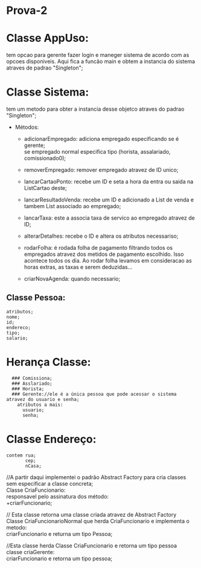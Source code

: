 # Prova-2

# Classe AppUso:
  tem opcao para gerente fazer login e maneger sistema de acordo com as opcoes disponiveis.
  Aqui fica a funcão main e obtem a instancia do sistema atraves de padrao "Singleton";
  
  
# Classe Sistema:
tem um metodo para obter a instancia desse objetco atraves do padrao "Singleton";  
  - Métodos:  
    - adicionarEmpregado: adiciona empregado especificando se é gerente;  
                        se empregado normal especifica tipo (horista, assalariado, comissionado0);  
                        
    - removerEmpregado: remover empregado atravez de ID unico;
    
    - lancarCartaoPonto: recebe um ID e seta a hora da entra ou saida na ListCartao deste;
     
    - lancarResultadoVenda: recebe um ID e adicionado a List de venda e tambem List associado ao empregado;
    
    - lancarTaxa: este a associa taxa de servico ao empregado atravez de ID;
    
    - alterarDetalhes: recebe o ID e altera os atributos necessariso;
    
    - rodarFolha: é rodada folha de pagamento filtrando todos os empregados atravez dos metidos de pagamento escolhido. Isso         acontece todos os dia. Ao rodar folha levamos em consideracao as horas extras, as taxas e serem deduzidas...
    
    
    - criarNovaAgenda: quando necessario;
   
   
## Classe Pessoa:  
    atributos;  
    nome;  
    id;  
    endereco;  
    tipo;  
    salario;  
    
# Herança Classe:  
      ### Comissiona;  
      ### Asslariado;  
      ### Horista;  
      ### Gerente://ele é a única pessoa que pode acessar o sistema atravez do usuario e senha;  
        atributos a mais:  
          usuario;  
          senha;  
                    
# Classe Endereço:  
    contem rua;  
           cep;  
           nCasa;  
           
//A partir daqui implementei o padrão Abstract Factory para cria classes sem especificar a classe concreta;            
Classe CriaFuncionario:  
    responsavel pelo assinatura dos método:  
      +criarFuncionario;  
     
   // Esta classe retorna uma classe criada atravez de Abstract Factory  
    Classe CriaFuncionarioNormal que herda CriaFuncionario e implementa o metodo:  
      criarFuncionario e returna um tipo Pessoa;  
    
   //Esta classe herda Classe CriaFuncionario e retorna um tipo pessoa  
   classe criaGerente:  
      criarFuncionario e retorna um tipo pessoa;  
      
